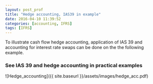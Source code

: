 ```yaml
---
layout: post_prof
title: "Hedge accounting, IAS39 in example"
date: 2016-04-10 11:39:52
categories: [accounting, IFRS] 
tags: [IFRS]
---
```



To illustrate cash flow hedge accounting, application of IAS 39 and accounting for interest rate swaps can be done on the 
the following example.

### See IAS 39 and hedge accounting in practical examples ###

![Hedge_accounting]({{ site.baseurl }}/assets/images/hedge_acc.pdf)

